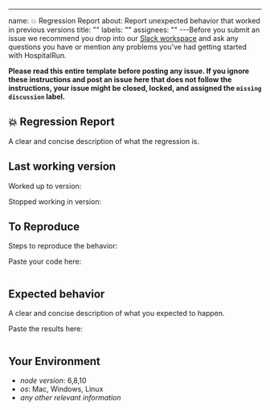 ---
name: 💥 Regression Report
about: Report unexpected behavior that worked in previous versions
title: ""
labels: ""
assignees: ""
---Before you submit an issue we recommend you drop into our [Slack workspace](https://hospitalrun-slack.herokuapp.com/) and ask any questions you have or mention any problems you've had getting started with HospitalRun.

**Please read this entire template before posting any issue. If you ignore these instructions
and post an issue here that does not follow the instructions, your issue might be closed,
locked, and assigned the `missing discussion` label.**

## 💥 Regression Report

A clear and concise description of what the regression is.

## Last working version

Worked up to version:

Stopped working in version:

## To Reproduce

Steps to reproduce the behavior:

Paste your code here:

```js
```

## Expected behavior

A clear and concise description of what you expected to happen.

Paste the results here:

```js
```

## Your Environment

- _node version_: 6,8,10
- _os_: Mac, Windows, Linux
- _any other relevant information_
